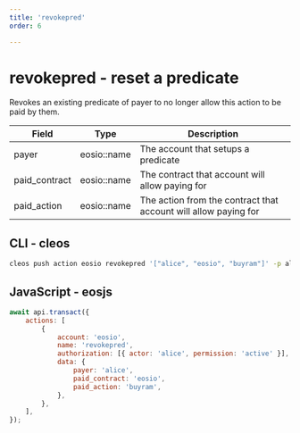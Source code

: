 ```yaml
---
title: 'revokepred'
order: 6

---
```


# revokepred - reset a predicate

Revokes an existing predicate of payer to no longer allow this action to be paid by them.

| Field         | Type        | Description                                                     |
| ------------- | ----------- | --------------------------------------------------------------- |
| payer         | eosio::name | The account that setups a predicate                             |
| paid_contract | eosio::name | The contract that account will allow paying for                 |
| paid_action   | eosio::name | The action from the contract that account will allow paying for |

## CLI - cleos

```sh
cleos push action eosio revokepred '["alice", "eosio", "buyram"]' -p alice
```

## JavaScript - eosjs

```js
await api.transact({
    actions: [
        {
            account: 'eosio',
            name: 'revokepred',
            authorization: [{ actor: 'alice', permission: 'active' }],
            data: {
                payer: 'alice',
                paid_contract: 'eosio',
                paid_action: 'buyram',
            },
        },
    ],
});
```
